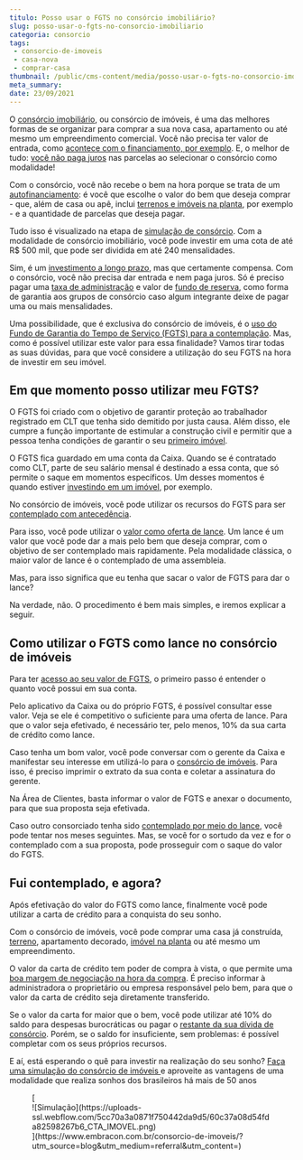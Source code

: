 ```yaml
---
titulo: Posso usar o FGTS no consórcio imobiliário?
slug: posso-usar-o-fgts-no-consorcio-imobiliario
categoria: consorcio
tags:
 - consorcio-de-imoveis
 - casa-nova
 - comprar-casa
thumbnail: /public/cms-content/media/posso-usar-o-fgts-no-consorcio-imobiliario.jpg
meta_summary: 
date: 23/09/2021
---
```

O [consórcio imobiliário](https://www.embracon.com.br/blog/guia-completo-consorcio-imobiliario), ou consórcio de imóveis, é uma das melhores formas de se organizar para comprar a sua nova casa, apartamento ou até mesmo um empreendimento comercial. Você não precisa ter valor de entrada, como [acontece com o financiamento, por exemplo](https://www.embracon.com.br/blog/financiamento-ou-consorcio-o-que-e-melhor-na-compra-de-um-imovel). E, o melhor de tudo: [você não paga juros](https://www.embracon.com.br/blog/consorcio-nao-tem-juros-entenda) nas parcelas ao selecionar o consórcio como modalidade!

Com o consórcio, você não recebe o bem na hora porque se trata de um [autofinanciamento](https://www.embracon.com.br/blog/autofinanciamento-o-que-e-e-como-um-consorcio-pode-ajuda-lo): é você que escolhe o valor do bem que deseja comprar - que, além de casa ou apê, inclui [terrenos e imóveis na planta](https://www.embracon.com.br/blog/15-duvidas-sobre-consorcio-de-imoveis), por exemplo - e a quantidade de parcelas que deseja pagar.

Tudo isso é visualizado na etapa de [simulação de consórcio](https://www.embracon.com.br/blog/descubra-como-fazer-uma-simulacao-no-consorcio). Com a modalidade de consórcio imobiliário, você pode investir em uma cota de até R$ 500 mil, que pode ser dividida em até 240 mensalidades.

Sim, é um [investimento a longo prazo](https://www.embracon.com.br/blog/como-investir-em-curto-medio-e-longo-prazo), mas que certamente compensa. Com o consórcio, você não precisa dar entrada e nem paga juros. Só é preciso pagar uma [taxa de administração](https://www.embracon.com.br/blog/como-funciona-a-taxa-de-administracao-de-um-consorcio) e valor de [fundo de reserva](https://www.embracon.com.br/blog/entenda-como-funciona-a-devolucao-do-fundo-de-reserva), como forma de garantia aos grupos de consórcio caso algum integrante deixe de pagar uma ou mais mensalidades.

Uma possibilidade, que é exclusiva do consórcio de imóveis, é o [uso do Fundo de Garantia do Tempo de Serviço (FGTS) para a contemplação](https://www.embracon.com.br/blog/5-passos-para-voce-usar-o-fgts-no-consorcio-imobiliario). Mas, como é possível utilizar este valor para essa finalidade? Vamos tirar todas as suas dúvidas, para que você considere a utilização do seu FGTS na hora de investir em seu imóvel.

Em que momento posso utilizar meu FGTS? 
----------------------------------------

O FGTS foi criado com o objetivo de garantir proteção ao trabalhador registrado em CLT que tenha sido demitido por justa causa. Além disso, ele cumpre a função importante de estimular a construção civil e permitir que a pessoa tenha condições de garantir o seu [primeiro imóvel](https://www.embracon.com.br/blog/8-dicas-compra-primeiro-imovel).

O FGTS fica guardado em uma conta da Caixa. Quando se é contratado como CLT, parte de seu salário mensal é destinado a essa conta, que só permite o saque em momentos específicos. Um desses momentos é quando estiver [investindo em um imóvel](https://www.embracon.com.br/blog/investir-em-imoveis-onde-comecar), por exemplo.

No consórcio de imóveis, você pode utilizar os recursos do FGTS para ser [contemplado com antecedência](https://www.embracon.com.br/blog/antecipar-parcelas-do-consorcio-vale-a-pena).

Para isso, você pode utilizar o [valor como oferta de lance](https://www.embracon.com.br/blog/como-fazer-oferta-de-lance-em-consorcio). Um lance é um valor que você pode dar a mais pelo bem que deseja comprar, com o objetivo de ser contemplado mais rapidamente. Pela modalidade clássica, o maior valor de lance é o contemplado de uma assembleia.

Mas, para isso significa que eu tenha que sacar o valor de FGTS para dar o lance?

Na verdade, não. O procedimento é bem mais simples, e iremos explicar a seguir.

Como utilizar o FGTS como lance no consórcio de imóveis 
--------------------------------------------------------

Para ter [acesso ao seu valor de FGTS](https://www.embracon.com.br/blog/o-que-e-possivel-fazer-com-o-fgts), o primeiro passo é entender o quanto você possui em sua conta.

Pelo aplicativo da Caixa ou do próprio FGTS, é possível consultar esse valor. Veja se ele é competitivo o suficiente para uma oferta de lance. Para que o valor seja efetivado, é necessário ter, pelo menos, 10% da sua carta de crédito como lance.

Caso tenha um bom valor, você pode conversar com o gerente da Caixa e manifestar seu interesse em utilizá-lo para o [consórcio de imóveis](https://www.embracon.com.br/blog/consorcio-de-imoveis-vale-a-pena). Para isso, é preciso imprimir o extrato da sua conta e coletar a assinatura do gerente.

Na Área de Clientes, basta informar o valor de FGTS e anexar o documento, para que sua proposta seja efetivada.

Caso outro consorciado tenha sido [contemplado por meio do lance](https://www.embracon.com.br/blog/saiba-como-definir-o-valor-de-lance-para-ser-contemplado-mais-rapido), você pode tentar nos meses seguintes. Mas, se você for o sortudo da vez e for o contemplado com a sua proposta, pode prosseguir com o saque do valor do FGTS.

Fui contemplado, e agora? 
--------------------------

Após efetivação do valor do FGTS como lance, finalmente você pode utilizar a carta de crédito para a conquista do seu sonho.

Com o consórcio de imóveis, você pode comprar uma casa já construída, [terreno](https://www.embracon.com.br/blog/comprar-um-terreno-veja-em-quais-situacoes-vale-a-pena), apartamento decorado, [imóvel na planta](https://www.embracon.com.br/blog/saiba-como-comprar-apartamento-na-planta-com-consorcio) ou até mesmo um empreendimento.

O valor da carta de crédito tem poder de compra à vista, o que permite uma [boa margem de negociação na hora da compra](https://www.embracon.com.br/blog/4-dicas-para-conseguir-uma-boa-negociacao-na-hora-de-adquirir-o-seu-bem). É preciso informar à administradora o proprietário ou empresa responsável pelo bem, para que o valor da carta de crédito seja diretamente transferido.

Se o valor da carta for maior que o bem, você pode utilizar até 10% do saldo para despesas burocráticas ou pagar o [restante da sua dívida de consórcio](https://www.embracon.com.br/blog/como-funciona-a-renegociacao-da-divida-de-consorcio). Porém, se o saldo for insuficiente, sem problemas: é possível completar com os seus próprios recursos.

E aí, está esperando o quê para investir na realização do seu sonho? [Faça uma simulação do consórcio de imóveis ](https://www.embracon.com.br/consorcio-de-imoveis)e aproveite as vantagens de uma modalidade que realiza sonhos dos brasileiros há mais de 50 anos

<figure class="w-richtext-figure-type-image w-richtext-align-center">[<div>![Simulação](https://uploads-ssl.webflow.com/5cc70a3a0871f750442da9d5/60c37a08d54fda82598267b6_CTA_IMOVEL.png)</div>](https://www.embracon.com.br/consorcio-de-imoveis/?utm_source=blog&utm_medium=referral&utm_content=)</figure>
